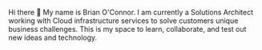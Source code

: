 Hi there 👋 My name is Brian O'Connor. I am currently a Solutions Architect working with Cloud infrastructure services to solve customers unique business challenges. This is my space to learn, collaborate, and test out new ideas and technology. 

<!--
**cloudwookiee/cloudwookiee** is a ✨ _special_ ✨ repository because its `README.md` (this file) appears on your GitHub profile.

Here are some ideas to get you started:

- 🌱 I’m currently learning Python and Data Science
- 📫 How to reach me: https://www.linkedin.com/in/oconnorbrian12/
- ⚡ Fun fact: I'm left handed!
